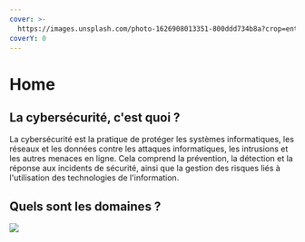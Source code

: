 ```yaml
---
cover: >-
  https://images.unsplash.com/photo-1626908013351-800ddd734b8a?crop=entropy&cs=tinysrgb&fm=jpg&ixid=MnwxOTcwMjR8MHwxfHNlYXJjaHw5fHxjeWJlcnNlY3VyaXR5fGVufDB8fHx8MTY3NDcyNDk5NA&ixlib=rb-4.0.3&q=80
coverY: 0
---
```


# Home

## La cybersécurité, c'est quoi ?

La cybersécurité est la pratique de protéger les systèmes informatiques, les réseaux et les données contre les attaques informatiques, les intrusions et les autres menaces en ligne. Cela comprend la prévention, la détection et la réponse aux incidents de sécurité, ainsi que la gestion des risques liés à l'utilisation des technologies de l'information.



## Quels sont les domaines ?

![](<../.gitbook/assets/Capture d’écran 2023-01-26 à 10.18.28.png>)
